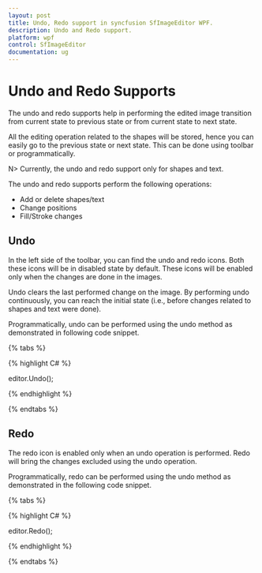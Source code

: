 ```yaml
---
layout: post
title: Undo, Redo support in syncfusion SfImageEditor WPF.
description: Undo and Redo support.
platform: wpf
control: SfImageEditor
documentation: ug
---
```


# Undo and Redo Supports

The undo and redo supports help in performing the edited image transition from current state to previous state or from current state to next state.

All the editing operation related to the shapes will be stored, hence you can easily go to the previous state or next state. This can be done using toolbar or programmatically.

N> Currently, the undo and redo support only for shapes and text.

The undo and redo supports perform the following operations:

* Add or delete shapes/text
* Change positions
* Fill/Stroke changes

## Undo

In the left side of the toolbar, you can find the undo and redo icons. Both these icons will be in disabled state by default. These icons will be enabled only when the changes are done in the images. 

Undo clears the last performed change on the image. By performing undo continuously, you can reach the initial state (i.e., before changes related to shapes and text were done).

Programmatically, undo can be performed using the undo method as demonstrated in following code snippet.

{% tabs %} 

{% highlight C# %} 

editor.Undo();

{% endhighlight %}

{% endtabs %} 

## Redo

The redo icon is enabled only when an undo operation is performed. Redo will bring the changes excluded using the undo operation.

Programmatically, redo can be performed using the undo method as demonstrated in the following code snippet.

{% tabs %} 

{% highlight C# %} 

editor.Redo();

{% endhighlight %}

{% endtabs %} 
